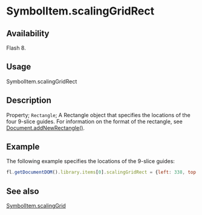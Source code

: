 # SymbolItem.scalingGridRect

## Availability

Flash 8.

## Usage

SymbolItem.scalingGridRect

## Description

Property; `Rectangle`; A Rectangle object that specifies the locations of the four 9-slice guides. For information on the format of the rectangle, see [Document.addNewRectangle()](../Document_object/Document10.md).

## Example

The following example specifies the locations of the 9-slice guides:

```javascript
fl.getDocumentDOM().library.items[0].scalingGridRect = {left: 338, top: 237, right: 3859, bottom: 713};
```

## See also

[SymbolItem.scalingGrid](../SymbolItem_object/SymbolItem6.md)
